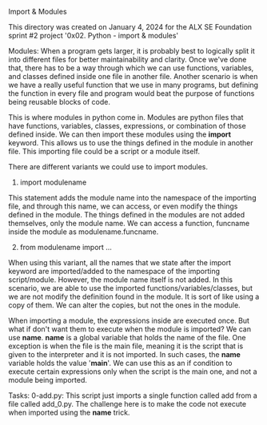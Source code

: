 Import & Modules

This directory was created on January 4, 2024 for the ALX SE Foundation
sprint #2 project '0x02. Python - import & modules'

Modules:
When a program gets larger, it is probably best to logically split it into
different files for better maintainability and clarity. Once we've done that,
there has to be a way through which we can use functions, variables, and classes
defined inside one file in another file.
Another scenario is when we have a really useful function that we use in many
programs, but defining the function in every file and program would beat the
purpose of functions being reusable blocks of code.

This is where modules in python come in. Modules are python files that have
functions, variables, classes, expressions, or combination of those defined
inside. We can then import these modules using the <strong>import</strong>
keyword. This allows us to use the things defined in the module in another
file. This importing file could be a script or a module itself.

There are different variants we could use to import modules.
1. import modulename

This statement adds the module name into the namespace of the importing file,
and through this name, we can access, or even modify the things defined in the
module. The things defined in the modules are not added themselves, only the
module name. We can access a function, funcname inside the module as
modulename.funcname.

2. from modulename import ...

When using this variant, all the names that we state after the import keyword
are imported/added to the namespace of the importing script/module. However, the
module name itself is not added. In this scenario, we are able to use the
imported functions/variables/classes, but we are not modify the definition found
in the module. It is sort of like using a copy of them. We can alter the copies,
but not the ones in the module.

When importing a module, the expressions inside are executed once. But what if
don't want them to execute when the module is imported? We can use __name__.
__name__ is a global variable that holds the name of the file. One exception is
when the file is the main file, meaning it is the script that is given to the
interpreter and it is not imported. In such cases, the __name__ variable holds
the value '__main__'. We can use this as an if condition to execute certain
expressions only when the script is the main one, and not a module being
imported.

Tasks:
0-add.py: This script just imports a single function called add from a file
called add_0.py. The challenge here is to make the code not execute when
imported using the __name__ trick.
